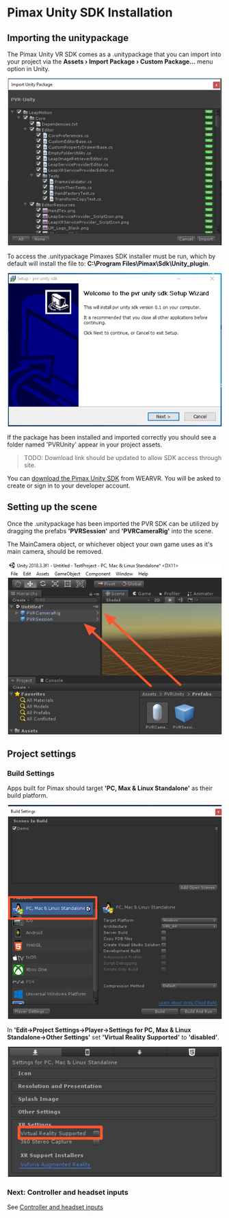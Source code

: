 # Pimax Unity SDK Installation

## Importing the unitypackage

The Pimax Unity VR SDK comes as a .unitypackage that you can import into your project via the **Assets › Import Package › Custom Package...** menu option in Unity.

<p align="center">
  <img alt="Run the pvr unity setup wizard"  width="500px" src="assets/Import.png">
</p>

To access the .unitypackage Pimaxes SDK installer must be run, which by default will install the file to: **C:\Program Files\Pimax\Sdk\Unity_plugin**.

<p align="center">
  <img alt="Run the pvr unity setup wizard"  width="500px" src="assets/PVRSetupWizard.png">
</p>

If the package has been installed and imported correctly you should see a folder named 'PVRUnity' appear in your project assets.

> TODO: Download link should be updated to allow SDK access through site.

You can <a href="https://users.wearvr.com/developers/devices/pimax/resources/vr-unity-package" target="_blank">download the Pimax Unity SDK</a> from WEARVR. You will be asked to create or sign in to your developer account.

## Setting up the scene

Once the .unitypackage has been imported the PVR SDK can be utilized by dragging the prefabs **'PVRSession'** and **'PVRCameraRig'** into the scene. 

The MainCamera object, or whichever object your own game uses as it's main camera, should be removed.

<p align="center">
  <img alt="The two essential Pimax prefabs"  width="500px" src="assets/PVRSetupScene.png">
</p>

## Project settings

### Build Settings

Apps built for Pimax should target **'PC, Max & Linux Standalone'** as their build platform.

<p align="center">
  <img alt="Player Settings"  width="500px" src="assets/PlayerSettings1.png">
</p>

In **'Edit->Project Settings->Player->Settings for PC, Max & Linux Standalone->Other Settings'** set **'Virtual Reality Supported'** to **'disabled'**.

<p align="center">
  <img alt="Player Settings"  width="500px" src="assets/PlayerSettings2.png">
</p>

### Next: Controller and headset inputs

See [Controller and headset inputs](/docs/pimax-controllers.md)
